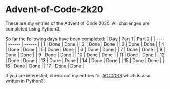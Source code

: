 # Advent-of-Code-2k20
These are my entries of the Advent of Code 2020. All challenges are completed using Python3.

So far the following days have been completed:
| Day  | Part 1 | Part 2 |
| ---- | ------ | ------ |
| 1    | Done   | Done   |
| 2    | Done   | Done   |
| 3    | Done   | Done   |
| 4    | Done   | Done   |
| 5    | Done   | Done   |
| 6    | Done   | Done   |
| 7    | Done   | Done   |
| 8    | Done   | Done   |
| 9    | Done   | Done   |
| 10   | Done   | Done   |
| 11   | Done   | Done   |
| 12   | Done   | Done   |
| 13   | Done   | Done   |
| 14   | Done   | Done   |
| 15   | Done   | Done   |
| 16   | Done   | Done   |
| 17   | Done   | Done   |

If you are interested, check out my entries for [AOC2018](https://github.com/supercigar/Advent-of-Code-2k18) which is also written in Python3.
